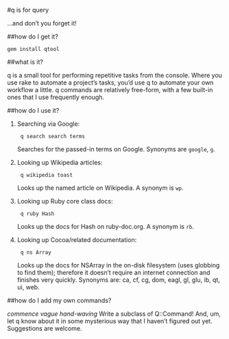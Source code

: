 #q is for query

…and don’t you forget it!

##how do I get it?

	gem install qtool

##what is it?

q is a small tool for performing repetitive tasks from the console. Where you use rake to automate a project’s tasks, you’d use q to automate your own workflow a little. q commands are relatively free-form, with a few built-in ones that I use frequently enough.

##how do I use it?

1. Searching via Google:

		q search search terms
	
	Searches for the passed-in terms on Google. Synonyms are `google`, `g`.


2. Looking up Wikipedia articles:

		q wikipedia toast
	
	Looks up the named article on Wikipedia. A synonym is `wp`.


3. Looking up Ruby core class docs:

		q ruby Hash
	
	Looks up the docs for Hash on ruby-doc.org. A synonym is `rb`.

4. Looking up Cocoa/related documentation:

		q ns Array
	
	Looks up the docs for NSArray in the on-disk filesystem (uses globbing to find them); therefore it doesn’t require an internet connection and finishes very quickly. Synonyms are: ca, cf, cg, dom, eagl, gl, glu, ib, qt, ui, web.

##how do I add my own commands?

*commence vague hand-waving* Write a subclass of Q::Command! And, um, let q know about it in some mysterious way that I haven’t figured out yet. Suggestions are welcome.
